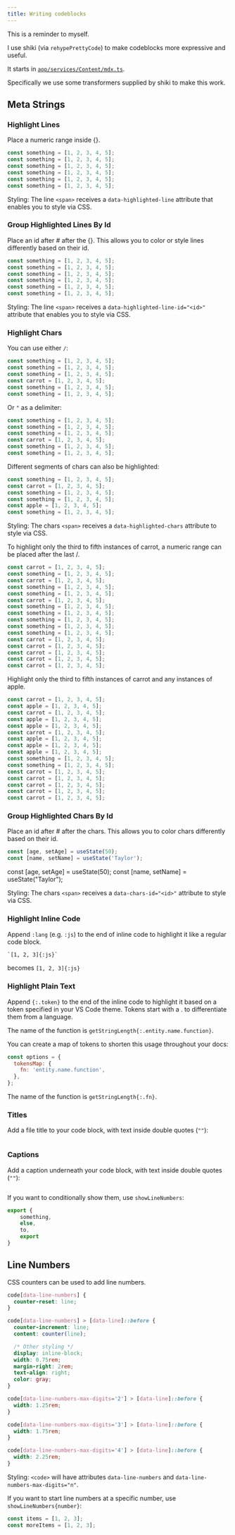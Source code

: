 ```yaml
---
title: Writing codeblocks
---
```


This is a reminder to myself.

I use shiki (via `rehypePrettyCode`) to make codeblocks more expressive and useful.

It starts in [`app/services/Content/mdx.ts`](../../app/services/Content/mdx.ts).

Specifically we use some transformers supplied by shiki to make this work.

## Meta Strings

### Highlight Lines

Place a numeric range inside {}.

```js {1-3,4}
const something = [1, 2, 3, 4, 5];
const something = [1, 2, 3, 4, 5];
const something = [1, 2, 3, 4, 5];
const something = [1, 2, 3, 4, 5];
const something = [1, 2, 3, 4, 5];
const something = [1, 2, 3, 4, 5];
```

Styling: The line `<span>` receives a `data-highlighted-line` attribute that enables you to style via CSS.

### Group Highlighted Lines By Id

Place an id after # after the {}. This allows you to color or style lines differently based on their id.

```js {1,2}#a {3,4}#b
const something = [1, 2, 3, 4, 5];
const something = [1, 2, 3, 4, 5];
const something = [1, 2, 3, 4, 5];
const something = [1, 2, 3, 4, 5];
const something = [1, 2, 3, 4, 5];
const something = [1, 2, 3, 4, 5];
```

Styling: The line `<span>` receives a `data-highlighted-line-id="<id>"` attribute that enables you to style via CSS.

### Highlight Chars

You can use either `/`:

```js /carrot/
const something = [1, 2, 3, 4, 5];
const something = [1, 2, 3, 4, 5];
const something = [1, 2, 3, 4, 5];
const carrot = [1, 2, 3, 4, 5];
const something = [1, 2, 3, 4, 5];
const something = [1, 2, 3, 4, 5];
```

Or `"` as a delimiter:

```js "carrot"
const something = [1, 2, 3, 4, 5];
const something = [1, 2, 3, 4, 5];
const something = [1, 2, 3, 4, 5];
const carrot = [1, 2, 3, 4, 5];
const something = [1, 2, 3, 4, 5];
const something = [1, 2, 3, 4, 5];
```

Different segments of chars can also be highlighted:

```js /carrot/ /apple/
const something = [1, 2, 3, 4, 5];
const carrot = [1, 2, 3, 4, 5];
const something = [1, 2, 3, 4, 5];
const something = [1, 2, 3, 4, 5];
const apple = [1, 2, 3, 4, 5];
const something = [1, 2, 3, 4, 5];
```

Styling: The chars `<span>` receives a `data-highlighted-chars` attribute to style via CSS.

To highlight only the third to fifth instances of carrot, a numeric range can be placed after the last /.

```js /carrot/3-5
const carrot = [1, 2, 3, 4, 5];
const something = [1, 2, 3, 4, 5];
const carrot = [1, 2, 3, 4, 5];
const something = [1, 2, 3, 4, 5];
const something = [1, 2, 3, 4, 5];
const carrot = [1, 2, 3, 4, 5];
const something = [1, 2, 3, 4, 5];
const something = [1, 2, 3, 4, 5];
const something = [1, 2, 3, 4, 5];
const something = [1, 2, 3, 4, 5];
const something = [1, 2, 3, 4, 5];
const carrot = [1, 2, 3, 4, 5];
const carrot = [1, 2, 3, 4, 5];
const carrot = [1, 2, 3, 4, 5];
const carrot = [1, 2, 3, 4, 5];
const carrot = [1, 2, 3, 4, 5];
```

Highlight only the third to fifth instances of carrot and any instances of apple.

```js /carrot/3-5 /apple/
const carrot = [1, 2, 3, 4, 5];
const apple = [1, 2, 3, 4, 5];
const carrot = [1, 2, 3, 4, 5];
const apple = [1, 2, 3, 4, 5];
const apple = [1, 2, 3, 4, 5];
const carrot = [1, 2, 3, 4, 5];
const apple = [1, 2, 3, 4, 5];
const apple = [1, 2, 3, 4, 5];
const apple = [1, 2, 3, 4, 5];
const something = [1, 2, 3, 4, 5];
const something = [1, 2, 3, 4, 5];
const carrot = [1, 2, 3, 4, 5];
const carrot = [1, 2, 3, 4, 5];
const carrot = [1, 2, 3, 4, 5];
const carrot = [1, 2, 3, 4, 5];
const carrot = [1, 2, 3, 4, 5];
```

### Group Highlighted Chars By Id

Place an id after # after the chars. This allows you to color chars differently based on their id.

```js /age/#v /name/#v /setAge/#s /setName/#s /50/#i /'Taylor'/#i
const [age, setAge] = useState(50);
const [name, setName] = useState('Taylor');
```

const [age, setAge] = useState(50);
const [name, setName] = useState("Taylor");

Styling: The chars `<span>` receives a `data-chars-id="<id>"` attribute to style via CSS.

### Highlight Inline Code

Append `:lang` (e.g. `:js`) to the end of inline code to highlight it like a regular code block.

```txt
`[1, 2, 3]{:js}`
```

becomes `[1, 2, 3]{:js}`

### Highlight Plain Text

Append `{:.token}` to the end of the inline code to highlight it based on a token specified in your VS Code theme. Tokens start with a . to differentiate them from a language.

The name of the function is `getStringLength{:.entity.name.function}`.

You can create a map of tokens to shorten this usage throughout your docs:

```js
const options = {
  tokensMap: {
    fn: 'entity.name.function',
  },
};
```

The name of the function is `getStringLength{:.fn}`.

### Titles

Add a file title to your code block, with text inside double quotes (`""`):

```js title="Filename title"

```

### Captions

Add a caption underneath your code block, with text inside double quotes (`""`):

```js caption="Your captions to show"

```

If you want to conditionally show them, use `showLineNumbers`:

```js showLineNumbers
export {
    something,
    else,
    to,
    export
}
```

## Line Numbers

CSS counters can be used to add line numbers.

```css
code[data-line-numbers] {
  counter-reset: line;
}

code[data-line-numbers] > [data-line]::before {
  counter-increment: line;
  content: counter(line);

  /* Other styling */
  display: inline-block;
  width: 0.75rem;
  margin-right: 2rem;
  text-align: right;
  color: gray;
}

code[data-line-numbers-max-digits='2'] > [data-line]::before {
  width: 1.25rem;
}

code[data-line-numbers-max-digits='3'] > [data-line]::before {
  width: 1.75rem;
}

code[data-line-numbers-max-digits='4'] > [data-line]::before {
  width: 2.25rem;
}
```

Styling: `<code>` will have attributes `data-line-numbers` and `data-line-numbers-max-digits="n"`.

If you want to start line numbers at a specific number, use `showLineNumbers{number}`:

```js showLineNumbers{2}
const items = [1, 2, 3];
const moreItems = [1, 2, 3];
```
